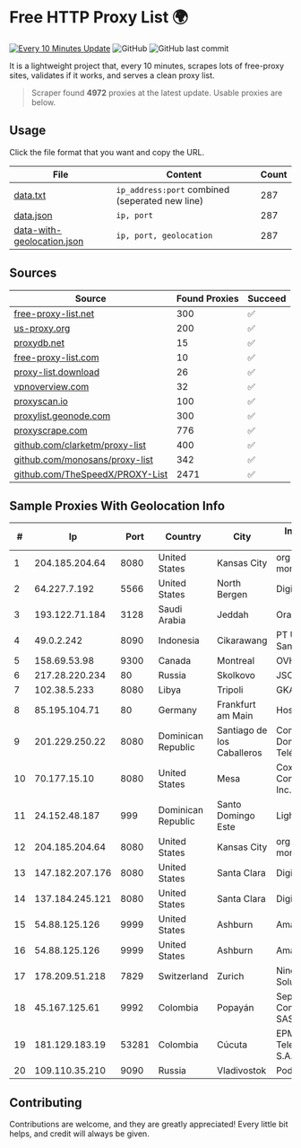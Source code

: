 
# Free HTTP Proxy List 🌍

[![Every 10 Minutes Update](https://github.com/mertguvencli/http-proxy-list/actions/workflows/main.yml/badge.svg?branch=main)](https://github.com/mertguvencli/http-proxy-list/actions/workflows/main.yml)
![GitHub](https://img.shields.io/github/license/mertguvencli/http-proxy-list)
![GitHub last commit](https://img.shields.io/github/last-commit/mertguvencli/http-proxy-list)

It is a lightweight project that, every 10 minutes, scrapes lots of free-proxy sites, validates if it works, and serves a clean proxy list.


> Scraper found **4972** proxies at the latest update. Usable proxies are below.

## Usage

Click the file format that you want and copy the URL.


|File|Content|Count|
|----|-------|-----|
|[data.txt](https://raw.githubusercontent.com/mertguvencli/http-proxy-list/main/proxy-list/data.txt)|`ip_address:port` combined (seperated new line)|287|
|[data.json](https://raw.githubusercontent.com/mertguvencli/http-proxy-list/main/proxy-list/data.json)|`ip, port`|287|
|[data-with-geolocation.json](https://raw.githubusercontent.com/mertguvencli/http-proxy-list/main/proxy-list/data-with-geolocation.json)|`ip, port, geolocation`|287|

## Sources

|Source|Found Proxies|Succeed|
|------|-------------|-------|
|[free-proxy-list.net](https://free-proxy-list.net)|300|✅|
|[us-proxy.org](https://www.us-proxy.org)|200|✅|
|[proxydb.net](http://proxydb.net)|15|✅|
|[free-proxy-list.com](https://free-proxy-list.com/?page=&port=&type%5B%5D=http&type%5B%5D=https&up_time=0&search=Search)|10|✅|
|[proxy-list.download](https://www.proxy-list.download/HTTP)|26|✅|
|[vpnoverview.com](https://vpnoverview.com/privacy/anonymous-browsing/free-proxy-servers)|32|✅|
|[proxyscan.io](https://www.proxyscan.io)|100|✅|
|[proxylist.geonode.com](https://proxylist.geonode.com/api/proxy-list?limit=300&page=1&sort_by=lastChecked&sort_type=desc&protocols=http,https)|300|✅|
|[proxyscrape.com](https://api.proxyscrape.com/v2/?request=displayproxies&protocol=http&timeout=10000&country=all&ssl=all&anonymity=all)|776|✅|
|[github.com/clarketm/proxy-list](https://raw.githubusercontent.com/clarketm/proxy-list/master/proxy-list-raw.txt)|400|✅|
|[github.com/monosans/proxy-list](https://raw.githubusercontent.com/monosans/proxy-list/main/proxies/http.txt)|342|✅|
|[github.com/TheSpeedX/PROXY-List](https://raw.githubusercontent.com/TheSpeedX/PROXY-List/master/http.txt)|2471|✅|


## Sample Proxies With Geolocation Info

|#|Ip|Port|Country|City|Internet Service Provider|
|-|--|----|-------|----|-------------------------|
|1|204.185.204.64|8080|United States|Kansas City|org-morenet.more.net|
|2|64.227.7.192|5566|United States|North Bergen|DigitalOcean, LLC|
|3|193.122.71.184|3128|Saudi Arabia|Jeddah|Oracle Corporation|
|4|49.0.2.242|8090|Indonesia|Cikarawang|PT Usaha Adi Sanggoro|
|5|158.69.53.98|9300|Canada|Montreal|OVH SAS|
|6|217.28.220.234|80|Russia|Skolkovo|JSC IOT|
|7|102.38.5.233|8080|Libya|Tripoli|GKA|
|8|85.195.104.71|80|Germany|Frankfurt am Main|Host Europe GmbH|
|9|201.229.250.22|8080|Dominican Republic|Santiago de los Caballeros|Compañía Dominicana de Teléfonos S. A.|
|10|70.177.15.10|8080|United States|Mesa|Cox Communications Inc.|
|11|24.152.48.187|999|Dominican Republic|Santo Domingo Este|Lightwave S.R.L|
|12|204.185.204.64|8080|United States|Kansas City|org-morenet.more.net|
|13|147.182.207.176|8080|United States|Santa Clara|DigitalOcean, LLC|
|14|137.184.245.121|8080|United States|Santa Clara|DigitalOcean, LLC|
|15|54.88.125.126|9999|United States|Ashburn|Amazon.com, Inc.|
|16|54.88.125.126|9999|United States|Ashburn|Amazon.com, Inc.|
|17|178.209.51.218|7829|Switzerland|Zurich|Nine Internet Solutions AG|
|18|45.167.125.61|9992|Colombia|Popayán|Sepcom Comunicaciones SAS|
|19|181.129.183.19|53281|Colombia|Cúcuta|EPM Telecomunicaciones S.A. E.S.P.|
|20|109.110.35.210|9090|Russia|Vladivostok|Podryad Nets|



## Contributing

Contributions are welcome, and they are greatly appreciated! Every
little bit helps, and credit will always be given.

